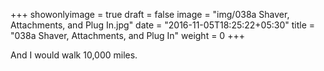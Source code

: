 +++
showonlyimage = true
draft = false
image = "img/038a Shaver, Attachments, and Plug In.jpg"
date = "2016-11-05T18:25:22+05:30"
title = "038a Shaver, Attachments, and Plug In"
weight = 0
+++

And I would walk 10,000 miles.

